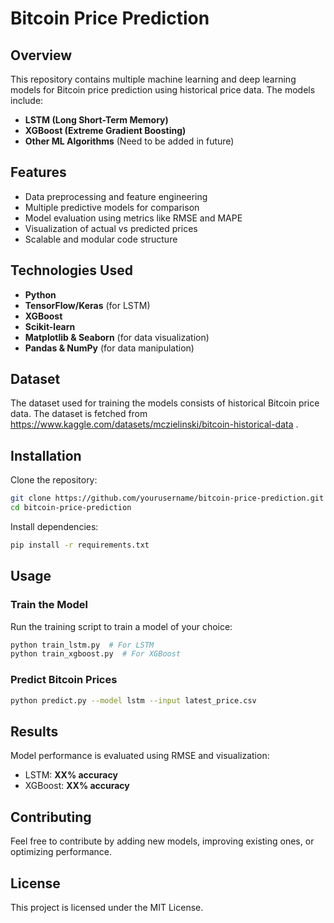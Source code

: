 # Bitcoin Price Prediction

## Overview
This repository contains multiple machine learning and deep learning models for Bitcoin price prediction using historical price data. The models include:
- **LSTM (Long Short-Term Memory)**
- **XGBoost (Extreme Gradient Boosting)**
- **Other ML Algorithms** (Need to be added in future) 

## Features
- Data preprocessing and feature engineering
- Multiple predictive models for comparison
- Model evaluation using metrics like RMSE and MAPE
- Visualization of actual vs predicted prices
- Scalable and modular code structure

## Technologies Used
- **Python**
- **TensorFlow/Keras** (for LSTM)
- **XGBoost**
- **Scikit-learn**
- **Matplotlib & Seaborn** (for data visualization)
- **Pandas & NumPy** (for data manipulation)

## Dataset
The dataset used for training the models consists of historical Bitcoin price data. The dataset is fetched from https://www.kaggle.com/datasets/mczielinski/bitcoin-historical-data .

## Installation
Clone the repository:
```bash
git clone https://github.com/yourusername/bitcoin-price-prediction.git
cd bitcoin-price-prediction
```

Install dependencies:
```bash
pip install -r requirements.txt
```

## Usage
### Train the Model
Run the training script to train a model of your choice:
```bash
python train_lstm.py  # For LSTM
python train_xgboost.py  # For XGBoost
```

### Predict Bitcoin Prices
```bash
python predict.py --model lstm --input latest_price.csv
```

## Results
Model performance is evaluated using RMSE and visualization:
- LSTM: **XX% accuracy**
- XGBoost: **XX% accuracy**

## Contributing
Feel free to contribute by adding new models, improving existing ones, or optimizing performance.

## License
This project is licensed under the MIT License.

